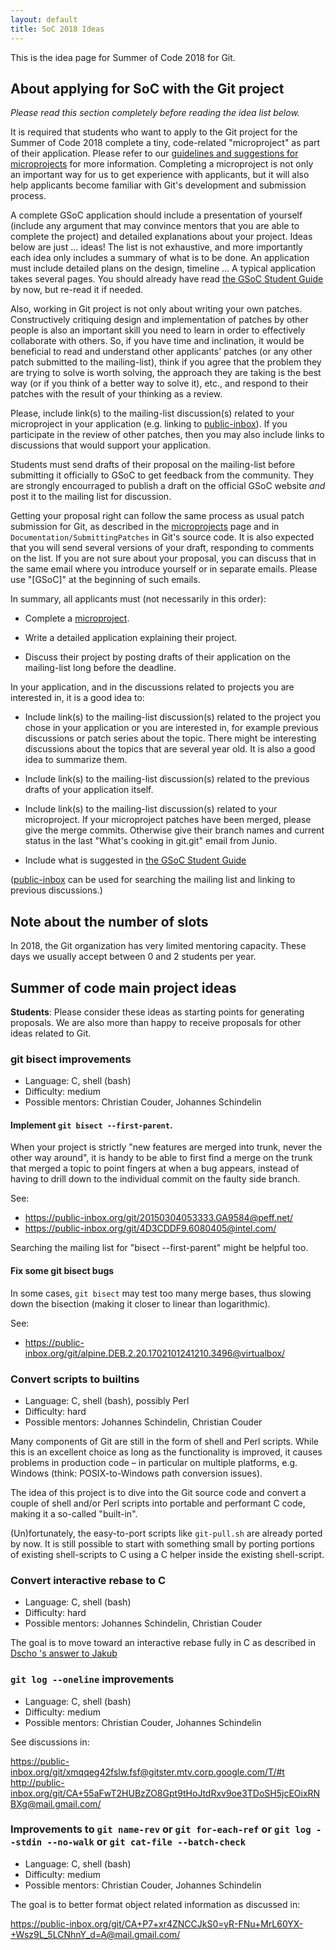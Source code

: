 ```yaml
---
layout: default
title: SoC 2018 Ideas
---
```


This is the idea page for Summer of Code 2018 for Git.

## About applying for SoC with the Git project

*Please read this section completely before reading the idea list
 below.*

It is required that students who want to apply to the Git
project for the Summer of Code 2018 complete a tiny, code-related
"microproject" as part of their application.  Please refer to our
[guidelines and suggestions for microprojects](https://git.github.io/SoC-2018-Microprojects)
for more information. Completing a microproject is not only an important
way for us to get experience with applicants, but it will also help
applicants become familiar with Git's development and submission
process.

A complete GSoC application should include a presentation of yourself
(include any argument that may convince mentors that you are able to
complete the project) and detailed explanations about your project.
Ideas below are just ... ideas! The list is not exhaustive, and more
importantly each idea only includes a summary of what is to be done.
An application must include detailed plans on the design, timeline ...
A typical application takes several pages. You should already have read
[the GSoC Student Guide](http://write.flossmanuals.net/gsocstudentguide/writing-a-proposal/)
by now, but re-read it if needed.

Also, working in Git project is not only about writing your own
patches. Constructively critiquing design and implementation of
patches by other people is also an important skill you need to learn
in order to effectively collaborate with others. So, if you have time
and inclination, it would be beneficial to read and understand other
applicants' patches (or any other patch submitted to the mailing-list),
think if you agree that the problem they are trying to solve is worth
solving, the approach they are taking is the best way (or if you think
of a better way to solve it), etc., and respond to their patches with
the result of your thinking as a review.

Please, include link(s) to the mailing-list discussion(s) related to
your microproject in your application (e.g. linking to
[public-inbox](https://public-inbox.org/git/)). If you
participate in the review of other patches, then you may also include
links to discussions that would support your application.

Students must send drafts of their proposal on the mailing-list before
submitting it officially to GSoC to get feedback from the
community. They are strongly encourraged to publish a draft on the
official GSoC website *and* post it to the mailing list for
discussion.

Getting your proposal right can follow the same process as usual patch
submission for Git, as described in the
[microprojects](https://git.github.io/SoC-2018-Microprojects) page and
in `Documentation/SubmittingPatches` in Git's source code. It is also
expected that you will send several versions of your draft, responding
to comments on the list. If you are not sure about your proposal, you
can discuss that in the same email where you introduce yourself or in
separate emails. Please use "[GSoC]" at the beginning of such emails.

In summary, all applicants must (not necessarily in this order):

* Complete a [microproject](https://git.github.io/SoC-2018-Microprojects).

* Write a detailed application explaining their project.

* Discuss their project by posting drafts of their application on the
  mailing-list long before the deadline.

In your application, and in the discussions related to projects you
are interested in, it is a good idea to:

* Include link(s) to the mailing-list discussion(s) related to the
  project you chose in your application or you are interested in, for
  example previous discussions or patch series about the topic. There
  might be interesting discussions about the topics that are several
  year old. It is also a good idea to summarize them.

* Include link(s) to the mailing-list discussion(s) related to the
  previous drafts of your application itself.

* Include link(s) to the mailing-list discussion(s) related to your
  microproject. If your microproject patches have been merged, please
  give the merge commits. Otherwise give their branch names and
  current status in the last "What's cooking in git.git" email from
  Junio.

* Include what is suggested in
  [the GSoC Student Guide](http://write.flossmanuals.net/gsocstudentguide/writing-a-proposal/)

([public-inbox](https://public-inbox.org/git/) can be
used for searching the mailing list and linking to previous
discussions.)

## Note about the number of slots

In 2018, the Git organization has very limited mentoring capacity.
These days we usually accept between 0 and 2 students per year.

## Summer of code main project ideas

**Students**: Please consider these ideas as starting points for
generating proposals. We are also more than happy to receive proposals
for other ideas related to Git.


### git bisect improvements

 - Language: C, shell (bash)
 - Difficulty: medium
 - Possible mentors: Christian Couder, Johannes Schindelin

#### Implement `git bisect --first-parent`.

When your project is strictly "new features are merged into trunk,
never the other way around", it is handy to be able to first find
a merge on the trunk that merged a topic to point fingers at when
a bug appears, instead of having to drill down to the individual
commit on the faulty side branch.

See:

  - <https://public-inbox.org/git/20150304053333.GA9584@peff.net/>
  - <https://public-inbox.org/git/4D3CDDF9.6080405@intel.com/>

Searching the mailing list for "bisect --first-parent" might be
helpful too.

#### Fix some git bisect bugs

In some cases, `git bisect` may test too many merge bases, thus
slowing down the bisection (making it closer to linear than
logarithmic).

See:

  - <https://public-inbox.org/git/alpine.DEB.2.20.1702101241210.3496@virtualbox/>


### Convert scripts to builtins

 - Language: C, shell (bash), possibly Perl
 - Difficulty: hard
 - Possible mentors: Johannes Schindelin, Christian Couder

Many components of Git are still in the form of shell and Perl scripts.
While this is an excellent choice as long as the functionality is
improved, it causes problems in production code – in particular on
multiple platforms, e.g. Windows (think: POSIX-to-Windows path
conversion issues).

The idea of this project is to dive into the Git source code and
convert a couple of shell and/or Perl scripts into portable and
performant C code, making it a so-called "built-in".

(Un)fortunately, the easy-to-port scripts like `git-pull.sh` are
already ported by now. It is still possible to start with something
small by porting portions of existing shell-scripts to C using a C
helper inside the existing shell-script.


### Convert interactive rebase to C

 - Language: C, shell (bash)
 - Difficulty: hard
 - Possible mentors: Johannes Schindelin, Christian Couder

The goal is to move toward an interactive rebase fully in C as described in
[Dscho 's answer to Jakub](http://public-inbox.org/git/alpine.DEB.2.20.1609021432070.129229@virtualbox/)


### `git log --oneline` improvements

 - Language: C, shell (bash)
 - Difficulty: medium
 - Possible mentors: Christian Couder, Johannes Schindelin

See discussions in:

<https://public-inbox.org/git/xmqqeg42fslw.fsf@gitster.mtv.corp.google.com/T/#t>
<http://public-inbox.org/git/CA+55aFwT2HUBzZO8Gpt9tHoJtdRxv9oe3TDoSH5jcEOixRNBXg@mail.gmail.com/>

### Improvements to `git name-rev` or `git for-each-ref` or `git log --stdin --no-walk` or `git cat-file --batch-check`

 - Language: C, shell (bash)
 - Difficulty: medium
 - Possible mentors: Christian Couder, Johannes Schindelin

The goal is to better format object related information as discussed in:

<https://public-inbox.org/git/CA+P7+xr4ZNCCJkS0=yR-FNu+MrL60YX-+Wsz9L_5LCNhnY_d=A@mail.gmail.com/>

